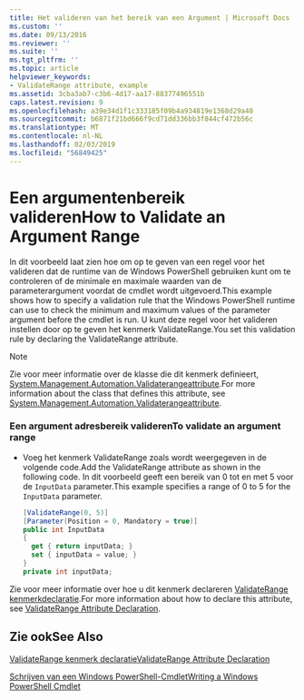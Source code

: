 ```yaml
---
title: Het valideren van het bereik van een Argument | Microsoft Docs
ms.custom: ''
ms.date: 09/13/2016
ms.reviewer: ''
ms.suite: ''
ms.tgt_pltfrm: ''
ms.topic: article
helpviewer_keywords:
- ValidateRange attribute, example
ms.assetid: 3cba3ab7-c3b6-4d17-aa17-88377496551b
caps.latest.revision: 9
ms.openlocfilehash: a39e34d1f1c333185f09b4a934819e1368d29a48
ms.sourcegitcommit: b6871f21bd666f9cd71dd336bb3f844cf472b56c
ms.translationtype: MT
ms.contentlocale: nl-NL
ms.lasthandoff: 02/03/2019
ms.locfileid: "56849425"
---
```

# <a name="how-to-validate-an-argument-range"></a><span data-ttu-id="4351c-102">Een argumentenbereik valideren</span><span class="sxs-lookup"><span data-stu-id="4351c-102">How to Validate an Argument Range</span></span>

<span data-ttu-id="4351c-103">In dit voorbeeld laat zien hoe om op te geven van een regel voor het valideren dat de runtime van de Windows PowerShell gebruiken kunt om te controleren of de minimale en maximale waarden van de parameterargument voordat de cmdlet wordt uitgevoerd.</span><span class="sxs-lookup"><span data-stu-id="4351c-103">This example shows how to specify a validation rule that the Windows PowerShell runtime can use to check the minimum and maximum values of the parameter argument before the cmdlet is run.</span></span> <span data-ttu-id="4351c-104">U kunt deze regel voor het valideren instellen door op te geven het kenmerk ValidateRange.</span><span class="sxs-lookup"><span data-stu-id="4351c-104">You set this validation rule by declaring the ValidateRange attribute.</span></span>

> [!NOTE]
> <span data-ttu-id="4351c-105">Zie voor meer informatie over de klasse die dit kenmerk definieert, [System.Management.Automation.Validaterangeattribute](/dotnet/api/System.Management.Automation.ValidateRangeAttribute).</span><span class="sxs-lookup"><span data-stu-id="4351c-105">For more information about the class that defines this attribute, see [System.Management.Automation.Validaterangeattribute](/dotnet/api/System.Management.Automation.ValidateRangeAttribute).</span></span>

### <a name="to-validate-an-argument-range"></a><span data-ttu-id="4351c-106">Een argument adresbereik valideren</span><span class="sxs-lookup"><span data-stu-id="4351c-106">To validate an argument range</span></span>

- <span data-ttu-id="4351c-107">Voeg het kenmerk ValidateRange zoals wordt weergegeven in de volgende code.</span><span class="sxs-lookup"><span data-stu-id="4351c-107">Add the ValidateRange attribute as shown in the following code.</span></span> <span data-ttu-id="4351c-108">In dit voorbeeld geeft een bereik van 0 tot en met 5 voor de `InputData` parameter.</span><span class="sxs-lookup"><span data-stu-id="4351c-108">This example specifies a range of 0 to 5 for the `InputData` parameter.</span></span>

    ```csharp
    [ValidateRange(0, 5)]
    [Parameter(Position = 0, Mandatory = true)]
    public int InputData
    {
      get { return inputData; }
      set { inputData = value; }
    }
    private int inputData;
    ```

<span data-ttu-id="4351c-109">Zie voor meer informatie over hoe u dit kenmerk declareren [ValidateRange kenmerkdeclaratie](./validaterange-attribute-declaration.md).</span><span class="sxs-lookup"><span data-stu-id="4351c-109">For more information about how to declare this attribute, see [ValidateRange Attribute Declaration](./validaterange-attribute-declaration.md).</span></span>

## <a name="see-also"></a><span data-ttu-id="4351c-110">Zie ook</span><span class="sxs-lookup"><span data-stu-id="4351c-110">See Also</span></span>

[<span data-ttu-id="4351c-111">ValidateRange kenmerk declaratie</span><span class="sxs-lookup"><span data-stu-id="4351c-111">ValidateRange Attribute Declaration</span></span>](./validaterange-attribute-declaration.md)

[<span data-ttu-id="4351c-112">Schrijven van een Windows PowerShell-Cmdlet</span><span class="sxs-lookup"><span data-stu-id="4351c-112">Writing a Windows PowerShell Cmdlet</span></span>](./writing-a-windows-powershell-cmdlet.md)
